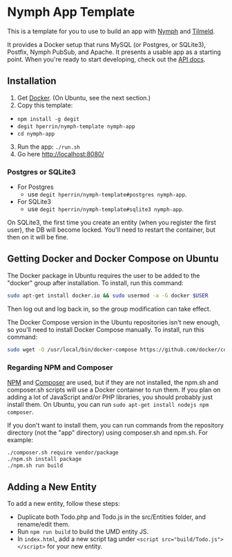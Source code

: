 # Nymph App Template

This is a template for you to use to build an app with [Nymph](http://nymph.io/) and [Tilmeld](http://tilmeld.org/).

It provides a Docker setup that runs MySQL (or Postgres, or SQLite3), Postfix, Nymph PubSub, and Apache. It presents a usable app as a starting point. When you're ready to start developing, check out the [API docs](https://github.com/sciactive/nymph/wiki/API-Docs).

## Installation

1. Get [Docker](https://www.docker.com/community-edition). (On Ubuntu, see the next section.)
2. Copy this template:
  * `npm install -g degit`
  * `degit hperrin/nymph-template nymph-app`
  * `cd nymph-app`
3. Run the app: `./run.sh`
4. Go here [http://localhost:8080/](http://localhost:8080/)

### Postgres or SQLite3

* For Postgres
  * use `degit hperrin/nymph-template#postgres nymph-app`.
* For SQLite3
  * use `degit hperrin/nymph-template#sqlite3 nymph-app`.

On SQLite3, the first time you create an entity (when you register the first user), the DB will become locked. You'll need to restart the container, but then on it will be fine.

## Getting Docker and Docker Compose on Ubuntu

The Docker package in Ubuntu requires the user to be added to the "docker" group after installation. To install, run this command:

```sh
sudo apt-get install docker.io && sudo usermod -a -G docker $USER
```

Then log out and log back in, so the group modification can take effect.

The Docker Compose version in the Ubuntu repositories isn't new enough, so you'll need to install Docker Compose manually. To install, run this command:

```sh
sudo wget -O /usr/local/bin/docker-compose https://github.com/docker/compose/releases/download/1.21.0/docker-compose-`uname -s`-`uname -m` && sudo chmod +x /usr/local/bin/docker-compose
```

### Regarding NPM and Composer

[NPM](https://nodejs.org/en/download/current/) and [Composer](https://getcomposer.org/download/) are used, but if they are not installed, the npm.sh and composer.sh scripts will use a Docker container to run them. If you plan on adding a lot of JavaScript and/or PHP libraries, you should probably just install them. On Ubuntu, you can run `sudo apt-get install nodejs npm composer`.

If you don't want to install them, you can run commands from the repository directory (not the "app" directory) using composer.sh and npm.sh. For example:

```sh
./composer.sh require vendor/package
./npm.sh install package
./npm.sh run build
```

## Adding a New Entity

To add a new entity, follow these steps:

* Duplicate both Todo.php and Todo.js in the src/Entities folder, and rename/edit them.
* Run `npm run build` to build the UMD entity JS.
* In `index.html`, add a new script tag under `<script src="build/Todo.js"></script>` for your new entity.
